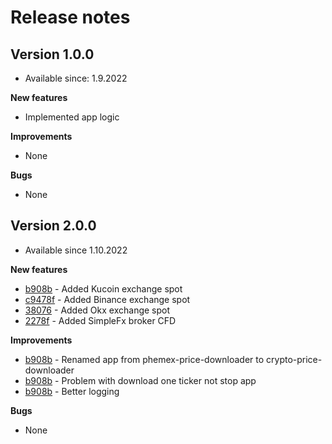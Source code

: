 # Release notes

## Version 1.0.0
- Available since: 1.9.2022

**New features**
* Implemented app logic

**Improvements**
* None

**Bugs**
* None

## Version 2.0.0
- Available since 1.10.2022

**New features**
* [b908b](https://github.com/GeorgeQuantAnalyst/crypto-price-downloader/commit/b908b540b285f5839b60ab7fe042a424797661d3) - Added Kucoin exchange spot
* [c9478f](https://github.com/GeorgeQuantAnalyst/crypto-price-downloader/commit/c9478f2ff68d7d5a43c48d8b2dd465c4435c9d20) - Added Binance exchange spot 
* [38076](https://github.com/GeorgeQuantAnalyst/crypto-price-downloader/commit/3807650a13c1859b7ff99bbf57bd24c8eab9874f) - Added Okx exchange spot
* [2278f](https://github.com/GeorgeQuantAnalyst/crypto-price-downloader/commit/2278f4d4a4e6d6351ac80300190c3273fbee0205) - Added SimpleFx broker CFD

**Improvements**
* [b908b](https://github.com/GeorgeQuantAnalyst/crypto-price-downloader/commit/b908b540b285f5839b60ab7fe042a424797661d3) - Renamed app from phemex-price-downloader to crypto-price-downloader
* [b908b](https://github.com/GeorgeQuantAnalyst/crypto-price-downloader/commit/b908b540b285f5839b60ab7fe042a424797661d3) - Problem with download one ticker not stop app
* [b908b](https://github.com/GeorgeQuantAnalyst/crypto-price-downloader/commit/b908b540b285f5839b60ab7fe042a424797661d3) - Better logging

**Bugs**
* None